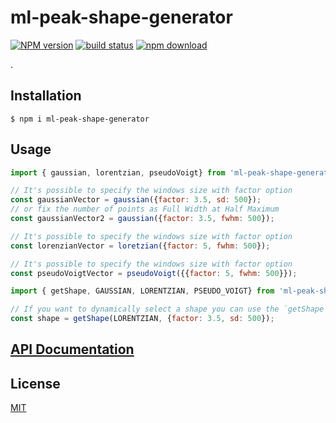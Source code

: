 # ml-peak-shape-generator

[![NPM version][npm-image]][npm-url]
[![build status][ci-image]][ci-url]
[![npm download][download-image]][download-url]

.

## Installation

`$ npm i ml-peak-shape-generator`

## Usage

```js
import { gaussian, lorentzian, pseudoVoigt} from 'ml-peak-shape-generator';

// It's possible to specify the windows size with factor option
const gaussianVector = gaussian({factor: 3.5, sd: 500});
// or fix the number of points as Full Width at Half Maximum
const gaussianVector2 = gaussian({factor: 3.5, fwhm: 500});

// It's possible to specify the windows size with factor option
const lorenzianVector = loretzian({factor: 5, fwhm: 500});

// It's possible to specify the windows size with factor option
const pseudoVoigtVector = pseudoVoigt({{factor: 5, fwhm: 500}});
```

```js
import { getShape, GAUSSIAN, LORENTZIAN, PSEUDO_VOIGT} from 'ml-peak-shape-generator';

// If you want to dynamically select a shape you can use the `getShape` method.
const shape = getShape(LORENTZIAN, {factor: 3.5, sd: 500});

```




## [API Documentation](https://mljs.github.io/peak-shape-generator/)

## License

[MIT](./LICENSE)

[npm-image]: https://img.shields.io/npm/v/ml-peak-shape-generator.svg
[npm-url]: https://www.npmjs.com/package/ml-peak-shape-generator
[ci-image]: https://github.com/mljs/peak-shape-generator/workflows/Node.js%20CI/badge.svg?branch=master
[ci-url]: https://github.com/mljs/peak-shape-generator/actions?query=workflow%3A%22Node.js+CI%22
[download-image]: https://img.shields.io/npm/dm/ml-peak-shape-generator.svg
[download-url]: https://www.npmjs.com/package/ml-peak-shape-generator
